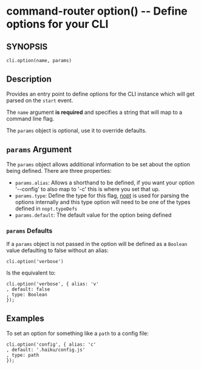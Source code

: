 command-router option() -- Define options for your CLI
======================================================

## SYNOPSIS

    cli.option(name, params)

## Description

Provides an entry point to define options for the CLI instance which will get parsed on the `start` event.

The `name` argument **is required** and specifies a string that will map to a command line flag.

The `params` object is optional, use it to override defaults.

## `params` Argument

The `params` object allows additional information to be set about the option being defined. There are three properties:

* `params.alias`: Allows a shorthand to be defined, if you want your option '--config' to also map to '-c' this is where you set that up.
* `params.type`: Define the type for this flag, [nopt][nopt] is used for parsing the options internally and this type option will need to be one of the types defined in `nopt.typeDefs`
* `params.default`: The default value for the option being defined

### `params` Defaults

If a `params` object is not passed in the option will be defined as a `Boolean` value defaulting to false without an alias:

    cli.option('verbose')

Is the equivalent to:

    cli.option('verbose', { alias: 'v'
    , default: false
    , type: Boolean
    });

## Examples

To set an option for something like a `path` to a config file:

    cli.option('config', { alias: 'c'
    , default: '.haiku/config.js'
    , type: path
    });

[nopt]: https://github.com/isaacs/nopt